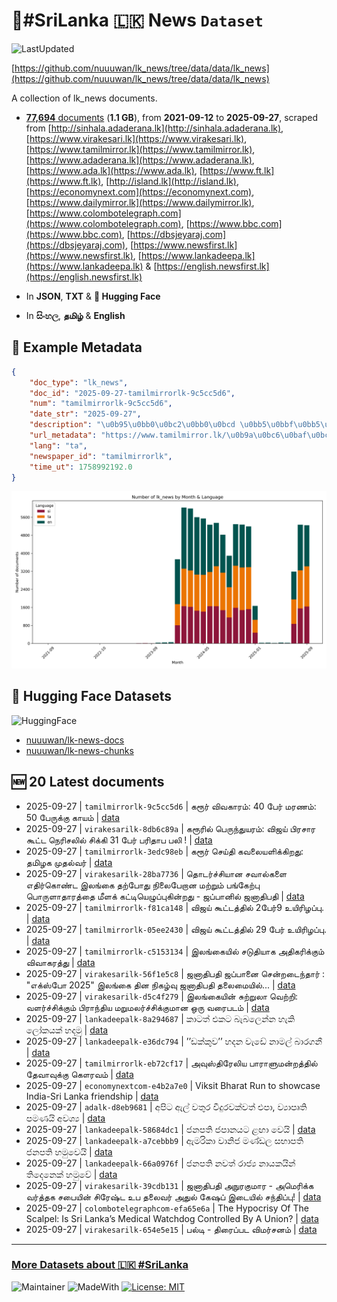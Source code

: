 # 📄#SriLanka 🇱🇰 News `Dataset`

![LastUpdated](https://img.shields.io/badge/last_updated-2025--09--28_01:19:01-green)

[https://github.com/nuuuwan/lk_news/tree/data/data/lk_news](https://github.com/nuuuwan/lk_news/tree/data/data/lk_news)

A collection of lk_news documents.

- [**77,694** documents](https://github.com/nuuuwan/lk_news/tree/data/data/lk_news) (**1.1 GB**), from **2021-09-12** to **2025-09-27**, scraped from [http://sinhala.adaderana.lk](http://sinhala.adaderana.lk), [https://www.virakesari.lk](https://www.virakesari.lk), [https://www.tamilmirror.lk](https://www.tamilmirror.lk), [https://www.adaderana.lk](https://www.adaderana.lk), [https://www.ada.lk](https://www.ada.lk), [https://www.ft.lk](https://www.ft.lk), [http://island.lk](http://island.lk), [https://economynext.com](https://economynext.com), [https://www.dailymirror.lk](https://www.dailymirror.lk), [https://www.colombotelegraph.com](https://www.colombotelegraph.com), [https://www.bbc.com](https://www.bbc.com), [https://dbsjeyaraj.com](https://dbsjeyaraj.com), [https://www.newsfirst.lk](https://www.newsfirst.lk), [https://www.lankadeepa.lk](https://www.lankadeepa.lk) & [https://english.newsfirst.lk](https://english.newsfirst.lk)

- In **JSON**, **TXT** & **🤗 Hugging Face**

- In **සිංහල**, **தமிழ்** & **English**

## 📝 Example Metadata

```json
{
    "doc_type": "lk_news",
    "doc_id": "2025-09-27-tamilmirrorlk-9c5cc5d6",
    "num": "tamilmirrorlk-9c5cc5d6",
    "date_str": "2025-09-27",
    "description": "\u0b95\u0bb0\u0bc2\u0bb0\u0bcd \u0bb5\u0bbf\u0bb5\u0b95\u0bbe\u0bb0\u0bae\u0bcd: 40 \u0baa\u0bc7\u0bb0\u0bcd \u0bae\u0bb0\u0ba3\u0bae\u0bcd: 50 \u0baa\u0bc7\u0bb0\u0bc1\u0b95\u0bcd\u0b95\u0bc1 \u0b95\u0bbe\u0baf\u0bae\u0bcd",
    "url_metadata": "https://www.tamilmirror.lk/\u0b9a\u0bc6\u0baf\u0bcd\u0ba4\u0bbf\u0b95\u0bb3\u0bcd/\u0b95\u0bb0\u0bc2\u0bb0\u0bcd-\u0bb5\u0bbf\u0bb5\u0b95\u0bbe\u0bb0\u0bae\u0bcd-40-\u0baa\u0bc7\u0bb0\u0bcd-\u0bae\u0bb0\u0ba3\u0bae\u0bcd-50-\u0baa\u0bc7\u0bb0\u0bc1\u0b95\u0bcd\u0b95\u0bc1-\u0b95\u0bbe\u0baf\u0bae\u0bcd/175-365386",
    "lang": "ta",
    "newspaper_id": "tamilmirrorlk",
    "time_ut": 1758992192.0
}
```

![Chart](https://raw.githubusercontent.com/nuuuwan/lk_news/refs/heads/data/data/lk_news/docs_by_month_and_lang.png)

## 🤗 Hugging Face Datasets

![HuggingFace](https://img.shields.io/badge/-HuggingFace-FDEE21?style=for-the-badge&logo=HuggingFace)

- [nuuuwan/lk-news-docs](https://huggingface.co/datasets/nuuuwan/lk-news-docs)
- [nuuuwan/lk-news-chunks](https://huggingface.co/datasets/nuuuwan/lk-news-chunks)

## 🆕 20 Latest documents

- 2025-09-27 | `tamilmirrorlk-9c5cc5d6` | கரூர் விவகாரம்: 40 பேர் மரணம்: 50 பேருக்கு காயம் | [data](https://github.com/nuuuwan/lk_news/tree/data/data/lk_news/2020s/2025/2025-09-27-tamilmirrorlk-9c5cc5d6)
- 2025-09-27 | `virakesarilk-8db6c89a` | கரூரில் பெருந்துயரம்: விஜய் பிரசார கூட்ட நெரிசலில் சிக்கி 31 பேர் பரிதாப பலி ! | [data](https://github.com/nuuuwan/lk_news/tree/data/data/lk_news/2020s/2025/2025-09-27-virakesarilk-8db6c89a)
- 2025-09-27 | `tamilmirrorlk-3edc98eb` | கரூர் செய்தி கவலையளிக்கிறது: தமிழக முதல்வர் | [data](https://github.com/nuuuwan/lk_news/tree/data/data/lk_news/2020s/2025/2025-09-27-tamilmirrorlk-3edc98eb)
- 2025-09-27 | `virakesarilk-28ba7736` | தொடர்ச்சியான சவால்களை எதிர்கொண்ட இலங்கை தற்போது நிலைபேறான மற்றும் பங்கேற்பு பொருளாதாரத்தை மீளக் கட்டியெழுப்புகின்றது - ஜப்பானில் ஜனாதிபதி | [data](https://github.com/nuuuwan/lk_news/tree/data/data/lk_news/2020s/2025/2025-09-27-virakesarilk-28ba7736)
- 2025-09-27 | `tamilmirrorlk-f81ca148` | விஜய் கூட்டத்தில் 2பேர்9  உயிரிழப்பு. | [data](https://github.com/nuuuwan/lk_news/tree/data/data/lk_news/2020s/2025/2025-09-27-tamilmirrorlk-f81ca148)
- 2025-09-27 | `tamilmirrorlk-05ee2430` | விஜய் கூட்டத்தில் 29  பேர் உயிரிழப்பு. | [data](https://github.com/nuuuwan/lk_news/tree/data/data/lk_news/2020s/2025/2025-09-27-tamilmirrorlk-05ee2430)
- 2025-09-27 | `tamilmirrorlk-c5153134` | இலங்கையில் சடுதியாக அதிகரிக்கும் விவாகரத்து | [data](https://github.com/nuuuwan/lk_news/tree/data/data/lk_news/2020s/2025/2025-09-27-tamilmirrorlk-c5153134)
- 2025-09-27 | `virakesarilk-56f1e5c8` | ஜனாதிபதி ஜப்பானை சென்றடைந்தார் : "எக்ஸ்போ 2025" இலங்கை தின நிகழ்வு ஜனாதிபதி தலைமையில்... | [data](https://github.com/nuuuwan/lk_news/tree/data/data/lk_news/2020s/2025/2025-09-27-virakesarilk-56f1e5c8)
- 2025-09-27 | `virakesarilk-d5c4f279` | இலங்கையின் சுற்றுலா வெற்றி: வளர்ச்சிக்கும் பிராந்திய மறுமலர்ச்சிக்குமான ஒரு வரைபடம் | [data](https://github.com/nuuuwan/lk_news/tree/data/data/lk_news/2020s/2025/2025-09-27-virakesarilk-d5c4f279)
- 2025-09-27 | `lankadeepalk-8a294687` | කාටත් එකට බැබලෙන්න හැකි ලෝකයක් හදමු | [data](https://github.com/nuuuwan/lk_news/tree/data/data/lk_news/2020s/2025/2025-09-27-lankadeepalk-8a294687)
- 2025-09-27 | `lankadeepalk-e36dc794` | ’’ඩක්කුව’’ හදන  වැඩේ නාමල් බාරගනී | [data](https://github.com/nuuuwan/lk_news/tree/data/data/lk_news/2020s/2025/2025-09-27-lankadeepalk-e36dc794)
- 2025-09-27 | `tamilmirrorlk-eb72cf17` | அவுஸ்திரேலிய பாராளுமன்றத்தில் தேவாவுக்கு கௌரவம் | [data](https://github.com/nuuuwan/lk_news/tree/data/data/lk_news/2020s/2025/2025-09-27-tamilmirrorlk-eb72cf17)
- 2025-09-27 | `economynextcom-e4b2a7e0` | Viksit Bharat Run to showcase India-Sri Lanka friendship | [data](https://github.com/nuuuwan/lk_news/tree/data/data/lk_news/2020s/2025/2025-09-27-economynextcom-e4b2a7e0)
- 2025-09-27 | `adalk-d8eb9681` | අපිට ඇල් වතුර වීදුරවක්වත් එපා, ව්‍යාපෘති පමණයි අවශ්‍ය | [data](https://github.com/nuuuwan/lk_news/tree/data/data/lk_news/2020s/2025/2025-09-27-adalk-d8eb9681)
- 2025-09-27 | `lankadeepalk-58684dc1` | ජනපති ජපානයට ළඟා වෙයි | [data](https://github.com/nuuuwan/lk_news/tree/data/data/lk_news/2020s/2025/2025-09-27-lankadeepalk-58684dc1)
- 2025-09-27 | `lankadeepalk-a7cebbb9` | ඇමරිකා වානිජ මණ්ඩල සභාපති ජනපති හමුවෙයි | [data](https://github.com/nuuuwan/lk_news/tree/data/data/lk_news/2020s/2025/2025-09-27-lankadeepalk-a7cebbb9)
- 2025-09-27 | `lankadeepalk-66a0976f` | ජනපති නවත් රාජ්‍ය නායකයින් තිදෙනෙක් හමුවේ | [data](https://github.com/nuuuwan/lk_news/tree/data/data/lk_news/2020s/2025/2025-09-27-lankadeepalk-66a0976f)
- 2025-09-27 | `virakesarilk-39cdb131` | ஜனாதிபதி அநுரகுமார  - அமெரிக்க வர்த்தக சபையின் சிரேஷ்ட உப தலைவர் அதுல் கேஷப் இடையில் சந்திப்பு! | [data](https://github.com/nuuuwan/lk_news/tree/data/data/lk_news/2020s/2025/2025-09-27-virakesarilk-39cdb131)
- 2025-09-27 | `colombotelegraphcom-efa65e6a` | The Hypocrisy Of The Scalpel: Is Sri Lanka’s Medical Watchdog Controlled By A Union? | [data](https://github.com/nuuuwan/lk_news/tree/data/data/lk_news/2020s/2025/2025-09-27-colombotelegraphcom-efa65e6a)
- 2025-09-27 | `virakesarilk-654e5e15` | பல்டி - திரைப்பட விமர்சனம் | [data](https://github.com/nuuuwan/lk_news/tree/data/data/lk_news/2020s/2025/2025-09-27-virakesarilk-654e5e15)

---

### [More Datasets about 🇱🇰 #SriLanka](https://github.com/nuuuwan/lk_datasets)

![Maintainer](https://img.shields.io/badge/maintainer-nuuuwan-red)
![MadeWith](https://img.shields.io/badge/made_with-python-blue)
[![License: MIT](https://img.shields.io/badge/License-MIT-yellow.svg)](https://opensource.org/licenses/MIT)
